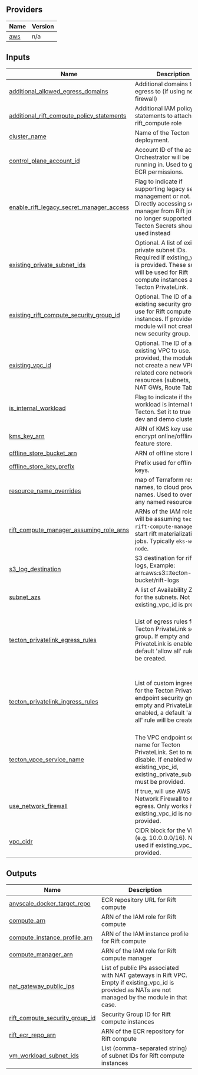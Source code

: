 <!-- BEGIN_TF_DOCS -->

## Providers

| Name | Version |
|------|---------|
| <a name="provider_aws"></a> [aws](#provider\_aws) | n/a |
## Inputs

| Name | Description | Type | Default | Required |
|------|-------------|------|---------|:--------:|
| <a name="input_additional_allowed_egress_domains"></a> [additional\_allowed\_egress\_domains](#input\_additional\_allowed\_egress\_domains) | Additional domains to allow egress to (if using network firewall) | `list(string)` | `[]` | no |
| <a name="input_additional_rift_compute_policy_statements"></a> [additional\_rift\_compute\_policy\_statements](#input\_additional\_rift\_compute\_policy\_statements) | Additional IAM policy statements to attach to the rift\_compute role | `list(any)` | `[]` | no |
| <a name="input_cluster_name"></a> [cluster\_name](#input\_cluster\_name) | Name of the Tecton deployment. | `string` | n/a | yes |
| <a name="input_control_plane_account_id"></a> [control\_plane\_account\_id](#input\_control\_plane\_account\_id) | Account ID of the account Orchestrator will be running in. Used to grant ECR permissions. | `string` | `null` | no |
| <a name="input_enable_rift_legacy_secret_manager_access"></a> [enable\_rift\_legacy\_secret\_manager\_access](#input\_enable\_rift\_legacy\_secret\_manager\_access) | Flag to indicate if supporting legacy secret management or not. Directly accessing secret manager from Rift jobs is no longer supported. Tecton Secrets should be used instead | `bool` | `false` | no |
| <a name="input_existing_private_subnet_ids"></a> [existing\_private\_subnet\_ids](#input\_existing\_private\_subnet\_ids) | Optional. A list of existing private subnet IDs. Required if existing\_vpc\_id is provided. These subnets will be used for Rift compute instances and Tecton PrivateLink. | `list(string)` | `[]` | no |
| <a name="input_existing_rift_compute_security_group_id"></a> [existing\_rift\_compute\_security\_group\_id](#input\_existing\_rift\_compute\_security\_group\_id) | Optional. The ID of an existing security group to use for Rift compute instances. If provided, the module will not create a new security group. | `string` | `null` | no |
| <a name="input_existing_vpc_id"></a> [existing\_vpc\_id](#input\_existing\_vpc\_id) | Optional. The ID of an existing VPC to use. If provided, the module will not create a new VPC or related core networking resources (subnets, IGW, NAT GWs, Route Tables). | `string` | `null` | no |
| <a name="input_is_internal_workload"></a> [is\_internal\_workload](#input\_is\_internal\_workload) | Flag to indicate if the workload is internal to Tecton. Set it to true if for dev and demo clusters. | `bool` | `false` | no |
| <a name="input_kms_key_arn"></a> [kms\_key\_arn](#input\_kms\_key\_arn) | ARN of KMS key used to encrypt online/offline feature store. | `string` | `null` | no |
| <a name="input_offline_store_bucket_arn"></a> [offline\_store\_bucket\_arn](#input\_offline\_store\_bucket\_arn) | ARN of offline store bucket. | `string` | n/a | yes |
| <a name="input_offline_store_key_prefix"></a> [offline\_store\_key\_prefix](#input\_offline\_store\_key\_prefix) | Prefix used for offline store keys. | `string` | `"offline-store/"` | no |
| <a name="input_resource_name_overrides"></a> [resource\_name\_overrides](#input\_resource\_name\_overrides) | map of Terraform resource names, to cloud provider names. Used to override any named resource. | `map(string)` | `{}` | no |
| <a name="input_rift_compute_manager_assuming_role_arns"></a> [rift\_compute\_manager\_assuming\_role\_arns](#input\_rift\_compute\_manager\_assuming\_role\_arns) | ARNs of the IAM roles that will be assuming `tecton-rift-compute-manager` to start rift materialization jobs. Typically `eks-worker-node`. | `list(string)` | n/a | yes |
| <a name="input_s3_log_destination"></a> [s3\_log\_destination](#input\_s3\_log\_destination) | S3 destination for rift job logs, Example: arn:aws:s3:::tecton-log-bucket/rift-logs | `string` | n/a | yes |
| <a name="input_subnet_azs"></a> [subnet\_azs](#input\_subnet\_azs) | A list of Availability Zones for the subnets. Not used if existing\_vpc\_id is provided. | `list(string)` | `[]` | no |
| <a name="input_tecton_privatelink_egress_rules"></a> [tecton\_privatelink\_egress\_rules](#input\_tecton\_privatelink\_egress\_rules) | List of egress rules for the Tecton PrivateLink security group. If empty and PrivateLink is enabled, a default 'allow all' rule will be created. | <pre>list(object({<br/>    cidr        = string<br/>    from_port   = number<br/>    to_port     = number<br/>    protocol    = string<br/>    description = string<br/>  }))</pre> | `[]` | no |
| <a name="input_tecton_privatelink_ingress_rules"></a> [tecton\_privatelink\_ingress\_rules](#input\_tecton\_privatelink\_ingress\_rules) | List of custom ingress rules for the Tecton PrivateLink endpoint security group. If empty and PrivateLink is enabled, a default 'allow all' rule will be created. | <pre>list(object({<br/>    cidr        = string<br/>    from_port   = number<br/>    to_port     = number<br/>    protocol    = string<br/>    description = string<br/>  }))</pre> | `[]` | no |
| <a name="input_tecton_vpce_service_name"></a> [tecton\_vpce\_service\_name](#input\_tecton\_vpce\_service\_name) | The VPC endpoint service name for Tecton PrivateLink. Set to null to disable. If enabled with existing\_vpc\_id, existing\_private\_subnet\_ids must be provided. | `string` | `null` | no |
| <a name="input_use_network_firewall"></a> [use\_network\_firewall](#input\_use\_network\_firewall) | If true, will use AWS Network Firewall to restrict egress. Only works if existing\_vpc\_id is not provided. | `bool` | `false` | no |
| <a name="input_vpc_cidr"></a> [vpc\_cidr](#input\_vpc\_cidr) | CIDR block for the VPC (e.g. 10.0.0.0/16). Not used if existing\_vpc\_id is provided. | `string` | `"10.0.0.0/16"` | no |  
## Outputs

| Name | Description |
|------|-------------|
| <a name="output_anyscale_docker_target_repo"></a> [anyscale\_docker\_target\_repo](#output\_anyscale\_docker\_target\_repo) | ECR repository URL for Rift compute |
| <a name="output_compute_arn"></a> [compute\_arn](#output\_compute\_arn) | ARN of the IAM role for Rift compute |
| <a name="output_compute_instance_profile_arn"></a> [compute\_instance\_profile\_arn](#output\_compute\_instance\_profile\_arn) | ARN of the IAM instance profile for Rift compute |
| <a name="output_compute_manager_arn"></a> [compute\_manager\_arn](#output\_compute\_manager\_arn) | ARN of the IAM role for Rift compute manager |
| <a name="output_nat_gateway_public_ips"></a> [nat\_gateway\_public\_ips](#output\_nat\_gateway\_public\_ips) | List of public IPs associated with NAT gateways in Rift VPC. Empty if existing\_vpc\_id is provided as NATs are not managed by the module in that case. |
| <a name="output_rift_compute_security_group_id"></a> [rift\_compute\_security\_group\_id](#output\_rift\_compute\_security\_group\_id) | Security Group ID for Rift compute instances |
| <a name="output_rift_ecr_repo_arn"></a> [rift\_ecr\_repo\_arn](#output\_rift\_ecr\_repo\_arn) | ARN of the ECR repository for Rift compute |
| <a name="output_vm_workload_subnet_ids"></a> [vm\_workload\_subnet\_ids](#output\_vm\_workload\_subnet\_ids) | List (comma-separated string) of subnet IDs for Rift compute instances |
<!-- END_TF_DOCS -->